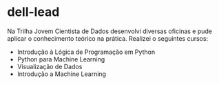 # dell-lead
Na Trilha Jovem Cientista de Dados desenvolvi diversas oficinas e pude aplicar o conhecimento teórico na prática.
Realizei o seguintes cursos:
- Introdução à Lógica de Programação em Python 
- Python para Machine Learning 
- Visualização de Dados
- Introdução a Machine Learning
